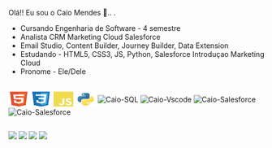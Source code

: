  Olá!! Eu sou o Caio Mendes 💾..
.
- Cursando Engenharia de Software - 4 semestre
- Analista CRM Marketing Cloud Salesforce
- Email Studio, Content Builder, Journey Builder, Data Extension
- Estudando - HTML5, CSS3, JS, Python, Salesforce Introduçao Marketing Cloud 
- Pronome - Ele/Dele 

<div style="display: inline_block"><br>
  <img align="center" alt="Caio-HTML" height="30" width="40" src="https://raw.githubusercontent.com/devicons/devicon/master/icons/html5/html5-original.svg">
  <img align="center" alt="Caio-CSS" height="30" width="40" src="https://raw.githubusercontent.com/devicons/devicon/master/icons/css3/css3-original.svg">
  <img align="center" alt="Caio-Js" height="30" width="40" src="https://raw.githubusercontent.com/devicons/devicon/master/icons/javascript/javascript-plain.svg">
  <img align="center" alt="Caio-Python" height="30" width="40" src="https://raw.githubusercontent.com/devicons/devicon/master/icons/python/python-original.svg">
  <img align="center" alt="Caio-SQL" height="30" width="40" src="https://cdn.jsdelivr.net/gh/devicons/devicon/icons/mysql/mysql-original.svg">
  <img align="center" alt="Caio-Vscode" height="30" width="40" src="https://cdn.jsdelivr.net/gh/devicons/devicon/icons/vscode/vscode-original.svg">
  <img align="center" alt="Caio-Salesforce" height="30" width="40" src="https://cdn.jsdelivr.net/gh/devicons/devicon/icons/salesforce/salesforce-original.svg">
  <img align="center" alt="Caio-Salesforce" height="30" width="40" src="https://cdn.jsdelivr.net/gh/devicons/devicon/icons/trello/trello-plain.svg" >
 
</div>


##


<div> 
  <a href="https://www.instagram.com/caiomendes25/"_blank"><img src="https://img.shields.io/badge/-Instagram-black?style=for-the-badge&logo=instagram&logoColor=white" target="_blank"></a>
 <a href="Caiomendes25#1017"><img src="https://img.shields.io/badge/Discord-7289DA?style=for-the-badge&logo=discord&logoColor=white" target="_blank"></a> 
  <a href = "mailto:Caio.mlateral@gmail.com"><img src="https://img.shields.io/badge/-Gmail-%23333?style=for-the-badge&logo=gmail&logoColor=white" target="_blank"></a>
  <a href="https://www.linkedin.com/in/caio-mendes-b6aa13217/" target="_blank"><img src="https://img.shields.io/badge/-LinkedIn-%230077B5?style=for-the-badge&logo=linkedin&logoColor=white" target="_blank"></a> 
  
</div>
